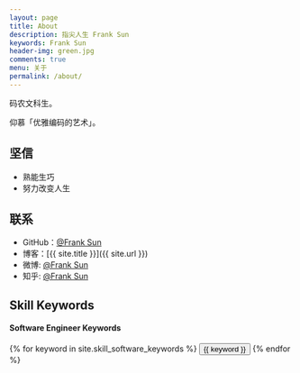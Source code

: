 ```yaml
---
layout: page
title: About
description: 指尖人生 Frank Sun
keywords: Frank Sun
header-img: green.jpg
comments: true
menu: 关于
permalink: /about/
---
```


码农文科生。

仰慕「优雅编码的艺术」。

## 坚信

* 熟能生巧
* 努力改变人生

## 联系

* GitHub：[@Frank Sun](https://github.com/sunailian)
* 博客：[{{ site.title }}]({{ site.url }})
* 微博: [@Frank Sun](http://weibo.com/sunailian0516)
* 知乎: [@Frank Sun](https://www.zhihu.com/people/sun-yi-bin-18)


## Skill Keywords

#### Software Engineer Keywords
<div class="btn-inline">
    {% for keyword in site.skill_software_keywords %}
    <button class="btn btn-outline" type="button">{{ keyword }}</button>
    {% endfor %}
</div>



